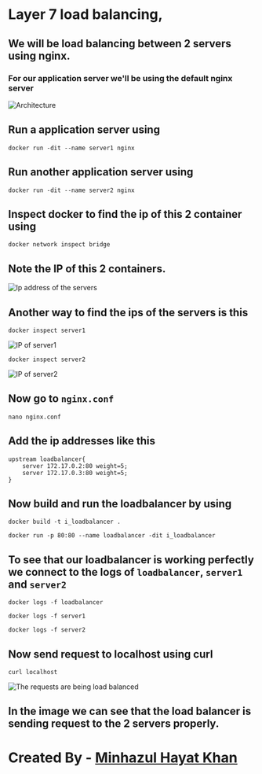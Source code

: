 # Layer 7 load balancing,
## We will be load balancing between 2 servers using nginx.
### For our application server we'll be using the default nginx server

![Architecture](https://raw.githubusercontent.com/minhaz1217/devops-notes/master/11.%20layer%207%20load%20balancing/images/layer%207%20load%20balancer.drawio.png)

## Run a application server using
`docker run -dit --name server1 nginx`


## Run another application server using
`docker run -dit --name server2 nginx`

## Inspect docker to find the ip of this 2 container using
`docker network inspect bridge`

## Note the IP of this 2 containers.

![Ip address of the servers](https://raw.githubusercontent.com/minhaz1217/devops-notes/master/11.%20layer%207%20load%20balancing/images/ip_of_the_servers.png)


## Another way to find the ips of the servers is this
`docker inspect server1`

![IP of server1](https://raw.githubusercontent.com/minhaz1217/devops-notes/master/11.%20layer%207%20load%20balancing/images/server1_ip.png)

`docker inspect server2`

![IP of server2](https://raw.githubusercontent.com/minhaz1217/devops-notes/master/11.%20layer%207%20load%20balancing/images/server2_ip.png)

## Now go to `nginx.conf`
`nano nginx.conf`

## Add the ip addresses like this
```
upstream loadbalancer{
    server 172.17.0.2:80 weight=5;
    server 172.17.0.3:80 weight=5;
}
```

## Now build and run the loadbalancer by using
`docker build -t i_loadbalancer .`

`docker run -p 80:80 --name loadbalancer -dit i_loadbalancer`


## To see that our loadbalancer is working perfectly we connect to the logs of `loadbalancer`, `server1` and `server2`
`docker logs -f loadbalancer`

`docker logs -f server1`

`docker logs -f server2`

## Now send request to localhost using curl
`curl localhost`

![The requests are being load balanced](https://raw.githubusercontent.com/minhaz1217/devops-notes/master/11.%20layer%207%20load%20balancing/images/loadbalancer_balancing_requests.png)

## In the image we can see that the load balancer is sending request to the 2 servers properly.


#
# Created By - [Minhazul Hayat Khan](https://github.com/minhaz1217)
